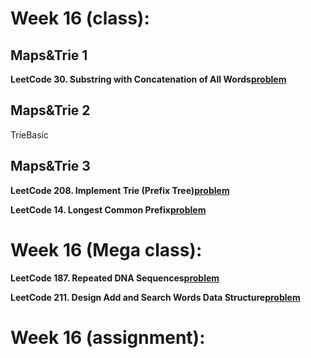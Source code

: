 # Week 16 (class):

## Maps&Trie 1

**LeetCode 30. Substring with Concatenation of All Words[problem](https://leetcode.com/problems/substring-with-concatenation-of-all-words/)**

## Maps&Trie 2

TrieBasic

## Maps&Trie 3

**LeetCode 208. Implement Trie (Prefix Tree)[problem](https://leetcode.com/problems/implement-trie-prefix-tree/)**

**LeetCode 14. Longest Common Prefix[problem](https://leetcode.com/problems/longest-common-prefix/)**

# Week 16 (Mega class):

**LeetCode 187. Repeated DNA Sequences[problem](https://leetcode.com/problems/repeated-dna-sequences/)**

**LeetCode 211. Design Add and Search Words Data Structure[problem](https://leetcode.com/problems/design-add-and-search-words-data-structure/)**

# Week 16 (assignment):
